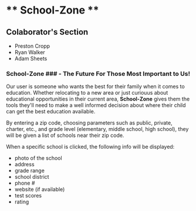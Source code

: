 # ** School-Zone **
## Colaborator's Section

* Preston Cropp
* Ryan Walker
* Adam Sheets

### **School-Zone** ### - The Future For Those Most Important to Us!

Our user is someone who wants the best for their family when it comes to education. Whether relocating to a new area or just curiouus about educational opportunities in their current area, **School-Zone** gives them the tools they'll need to make a well informed decision about where their child can get the best education available.

By entering a zip code, choosing parameters such as public, private, charter, etc., and grade level (elementary, middle school, high school), they will be given a list of schools near their zip code.

When a specific school is clicked, the following info will be displayed:

* photo of the school
* address
* grade range
* school district
* phone #
* website (if available)
* test scores
* rating
